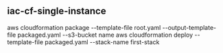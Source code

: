 ## iac-cf-single-instance

aws cloudformation package --template-file root.yaml --output-template-file packaged.yaml --s3-bucket name
aws cloudformation deploy --template-file packaged.yaml --stack-name first-stack

